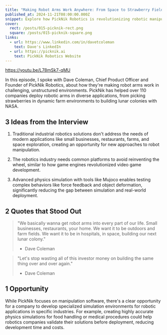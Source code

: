 ```yaml
---
title: "Making Robot Arms Work Anywhere: From Space to Strawberry Fields"
published_at: 2024-11-21T08:00:00.000Z
snippet: Explore how PickNik Robotics is revolutionizing robotic manipulation through their MoveIt Pro platform, enabling robots to work in challenging environments from space exploration to agriculture. Dave Coleman shares insights on the future of unstructured robotics.
cover:
  rect: /posts/015-picknik-rect.png
  square: /posts/015-picknik-square.png
links:
  - url: https://www.linkedin.com/in/davetcoleman
    text: Dave's LinkedIn
  - url: https://picknik.ai
    text: PickNik Robotics Website
---
```


https://youtu.be/L78mSk7-qMU

In this episode, I spoke with Dave Coleman, Chief Product Officer and Founder of
PickNik Robotics, about how they're making robot arms work in challenging,
unstructured environments. PickNik has helped over 110 companies deploy robotic
arms in diverse applications, from picking strawberries in dynamic farm
environments to building lunar colonies with NASA.

## 3 Ideas from the Interview

1. Traditional industrial robotics solutions don't address the needs of modern
   applications like small businesses, restaurants, farms, and space
   exploration, creating an opportunity for new approaches to robot
   manipulation.

2. The robotics industry needs common platforms to avoid reinventing the wheel,
   similar to how game engines revolutionized video game development.

3. Advanced physics simulation with tools like Mujoco enables testing complex
   behaviors like force feedback and object deformation, significantly reducing
   the gap between simulation and real-world deployment.

## 2 Quotes that Stood Out

> "We basically wanna get robot arms into every part of our life. Small
> businesses, restaurants, your home. We want it to be outdoors and farm fields.
> We want it to be in hospitals, in space, building our next lunar colony."
> - Dave Coleman

> "Let's stop wasting all of this investor money on building the same thing over
> and over again."
> - Dave Coleman

## 1 Opportunity

While PickNik focuses on manipulation software, there's a clear opportunity for
a company to develop specialized simulation environments for robotic
applications in specific industries. For example, creating highly accurate
physics simulations for food handling or medical procedures could help robotics
companies validate their solutions before deployment, reducing development time
and costs.
